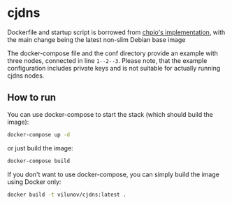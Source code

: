 # cjdns

Dockerfile and startup script is borrowed from [chpio's implementation](https://github.com/chpio/docker-cjdns),
with the main change being the latest non-slim Debian base image

The docker-compose file and the conf directory provide an example with three nodes,
connected in line `1--2--3`. Please note, that the example configuration includes private keys
and is not suitable for actually running cjdns nodes.

## How to run

You can use docker-compose to start the stack (which should build the image):

```sh
docker-compose up -d
```

or just build the image:

```sh
docker-compose build
```

If you don't want to use docker-compose, you can simply build the image using Docker only:

```sh
docker build -t vilunov/cjdns:latest .
```
